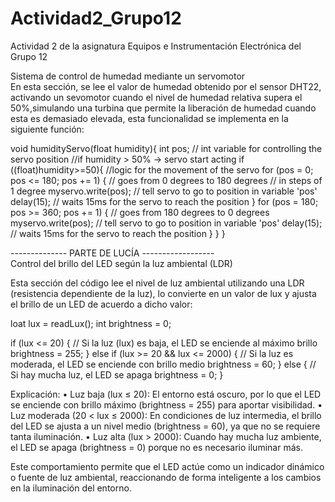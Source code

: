 # Actividad2_Grupo12
Actividad 2 de la asignatura Equipos e Instrumentación Electrónica del Grupo 12

Sistema de control de humedad mediante un servomotor<br/>
En esta sección, se lee el valor de humedad obtenido por el sensor DHT22, activando un sevomotor cuando el nivel de humedad relativa supera el 50%,simulando una turbina que permite la liberación de humedad cuando esta es demasiado elevada, esta funcionalidad se implementa en la siguiente función:

void humidityServo(float humidity){
  int pos; // int variable for controlling the servo position
  //if humidity > 50% -> servo start acting
  if ((float)humidity>=50){ 
    //logic for the movement of the servo
    for (pos = 0; pos <= 180; pos += 1) { // goes from 0 degrees to 180 degrees
      // in steps of 1 degree
      myservo.write(pos);              // tell servo to go to position in variable 'pos'
      delay(15);                       // waits 15ms for the servo to reach the position
    }
    for (pos = 180; pos >= 360; pos += 1) { // goes from 180 degrees to 0 degrees
      myservo.write(pos);              // tell servo to go to position in variable 'pos'
      delay(15);                       // waits 15ms for the servo to reach the position
    }
  }
}<br/>


-------------- PARTE DE LUCÍA ------------------<br/>
Control del brillo del LED según la luz ambiental (LDR)

Esta sección del código lee el nivel de luz ambiental utilizando una LDR (resistencia dependiente de la luz), lo convierte en un valor de lux y ajusta el brillo de un LED de acuerdo a dicho valor:

loat lux = readLux();
int brightness = 0;

if (lux <= 20) {
    // Si la luz (lux) es baja, el LED se enciende al máximo brillo
    brightness = 255;
} else if (lux >= 20 && lux <= 2000) {
    // Si la luz es moderada, el LED se enciende con brillo medio
    brightness = 60;
} else {
    // Si hay mucha luz, el LED se apaga
    brightness = 0;
}

Explicación:
	•	Luz baja (lux ≤ 20):
El entorno está oscuro, por lo que el LED se enciende con brillo máximo (brightness = 255) para aportar visibilidad.
	•	Luz moderada (20 < lux ≤ 2000):
En condiciones de luz intermedia, el brillo del LED se ajusta a un nivel medio (brightness = 60), ya que no se requiere tanta iluminación.
	•	Luz alta (lux > 2000):
Cuando hay mucha luz ambiente, el LED se apaga (brightness = 0) porque no es necesario iluminar más.

Este comportamiento permite que el LED actúe como un indicador dinámico o fuente de luz ambiental, reaccionando de forma inteligente a los cambios en la iluminación del entorno.
